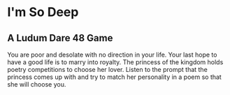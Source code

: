 # I'm So Deep
## A Ludum Dare 48 Game

You are poor and desolate with no direction in your life. Your last hope to have a good life is to marry into royalty. The princess of the kingdom holds poetry competitions to choose her lover. Listen to the prompt that the princess comes up with and try to match her personality in a poem so that she will choose you.